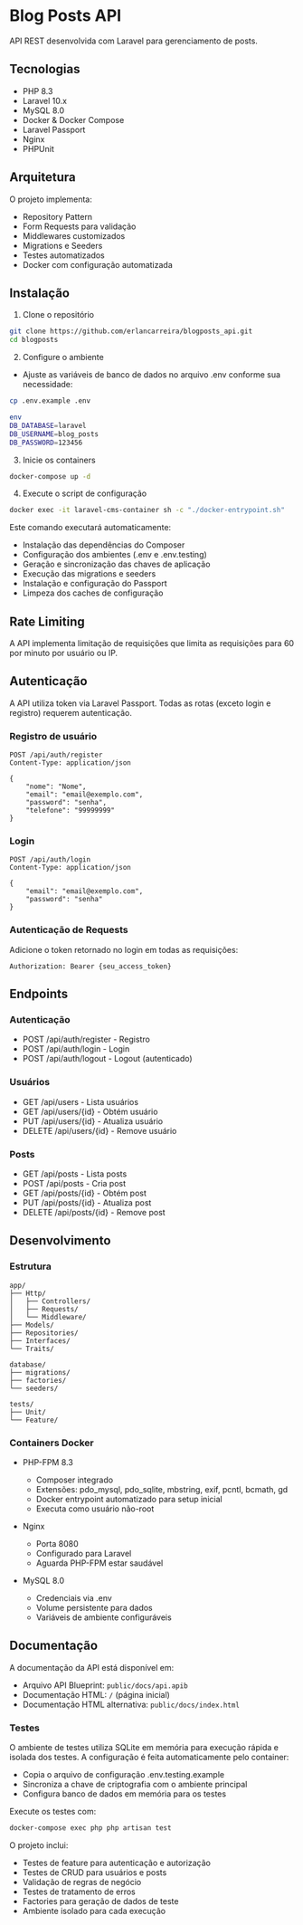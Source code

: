 # Blog Posts API

API REST desenvolvida com Laravel para gerenciamento de posts.

## Tecnologias

- PHP 8.3
- Laravel 10.x
- MySQL 8.0
- Docker & Docker Compose
- Laravel Passport
- Nginx
- PHPUnit

## Arquitetura

O projeto implementa:

- Repository Pattern
- Form Requests para validação
- Middlewares customizados
- Migrations e Seeders
- Testes automatizados
- Docker com configuração automatizada

## Instalação

1. Clone o repositório
```bash
git clone https://github.com/erlancarreira/blogposts_api.git
cd blogposts
```

2. Configure o ambiente
  - Ajuste as variáveis de banco de dados no arquivo .env conforme sua necessidade:
```bash
cp .env.example .env
```
```bash
env
DB_DATABASE=laravel
DB_USERNAME=blog_posts
DB_PASSWORD=123456
```

3. Inicie os containers
```bash
docker-compose up -d
```

4. Execute o script de configuração
```bash
docker exec -it laravel-cms-container sh -c "./docker-entrypoint.sh"
```

Este comando executará automaticamente:
- Instalação das dependências do Composer
- Configuração dos ambientes (.env e .env.testing)
- Geração e sincronização das chaves de aplicação
- Execução das migrations e seeders
- Instalação e configuração do Passport
- Limpeza dos caches de configuração

## Rate Limiting

A API implementa limitação de requisições que limita as requisições para 60 por minuto por usuário ou IP.

## Autenticação

A API utiliza token via Laravel Passport. Todas as rotas (exceto login e registro) requerem autenticação.

### Registro de usuário
```http
POST /api/auth/register
Content-Type: application/json

{
    "nome": "Nome",
    "email": "email@exemplo.com",
    "password": "senha",
    "telefone": "99999999"
}
```

### Login
```http
POST /api/auth/login
Content-Type: application/json

{
    "email": "email@exemplo.com",
    "password": "senha"
}
```

### Autenticação de Requests
Adicione o token retornado no login em todas as requisições:
```http
Authorization: Bearer {seu_access_token}
```

## Endpoints

### Autenticação
- POST /api/auth/register - Registro
- POST /api/auth/login - Login
- POST /api/auth/logout - Logout (autenticado)

### Usuários
- GET /api/users - Lista usuários
- GET /api/users/{id} - Obtém usuário
- PUT /api/users/{id} - Atualiza usuário
- DELETE /api/users/{id} - Remove usuário

### Posts
- GET /api/posts - Lista posts
- POST /api/posts - Cria post
- GET /api/posts/{id} - Obtém post
- PUT /api/posts/{id} - Atualiza post
- DELETE /api/posts/{id} - Remove post

## Desenvolvimento

### Estrutura
```
app/
├── Http/
│   ├── Controllers/   
│   ├── Requests/     
│   └── Middleware/   
├── Models/          
├── Repositories/    
├── Interfaces/      
└── Traits/         

database/
├── migrations/     
├── factories/      
└── seeders/       

tests/
├── Unit/
└── Feature/
```

### Containers Docker

- PHP-FPM 8.3
  - Composer integrado
  - Extensões: pdo_mysql, pdo_sqlite, mbstring, exif, pcntl, bcmath, gd
  - Docker entrypoint automatizado para setup inicial
  - Executa como usuário não-root

- Nginx
  - Porta 8080
  - Configurado para Laravel
  - Aguarda PHP-FPM estar saudável

- MySQL 8.0
  - Credenciais via .env
  - Volume persistente para dados
  - Variáveis de ambiente configuráveis

## Documentação

A documentação da API está disponível em:
- Arquivo API Blueprint: `public/docs/api.apib`
- Documentação HTML: `/` (página inicial)
- Documentação HTML alternativa: `public/docs/index.html`

### Testes

O ambiente de testes utiliza SQLite em memória para execução rápida e isolada dos testes. A configuração é feita automaticamente pelo container:
- Copia o arquivo de configuração .env.testing.example
- Sincroniza a chave de criptografia com o ambiente principal
- Configura banco de dados em memória para os testes

Execute os testes com:
```bash
docker-compose exec php php artisan test
```

O projeto inclui:
- Testes de feature para autenticação e autorização
- Testes de CRUD para usuários e posts
- Validação de regras de negócio
- Testes de tratamento de erros
- Factories para geração de dados de teste
- Ambiente isolado para cada execução

